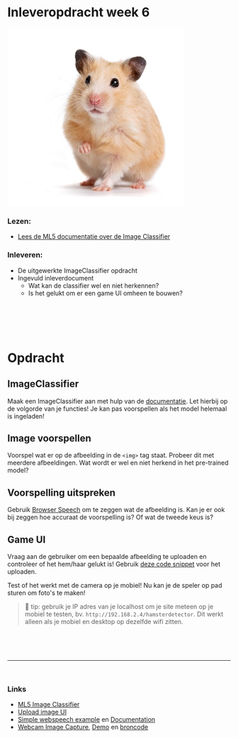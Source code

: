
# Inleveropdracht week 6

<img src="./inleveropdracht/images/hamster.jpg" width="400">

### Lezen:

 - [Lees de ML5 documentatie over de Image Classifier](https://learn.ml5js.org/#/reference/image-classifier)

### Inleveren:

- De uitgewerkte ImageClassifier opdracht
- Ingevuld inleverdocument
   - Wat kan de classifier wel en niet herkennen?
   - Is het gelukt om er een game UI omheen te bouwen?


<br>
<br>
<br>
<br>

# Opdracht

## ImageClassifier

Maak een ImageClassifier aan met hulp van de [documentatie]((https://learn.ml5js.org/#/reference/image-classifier)). Let hierbij op de volgorde van je functies! Je kan pas voorspellen als het model helemaal is ingeladen!

## Image voorspellen

Voorspel wat er op de afbeelding in de `<img>` tag staat. Probeer dit met meerdere afbeeldingen. Wat wordt er wel en niet herkend in het pre-trained model?

## Voorspelling uitspreken

Gebruik [Browser Speech](https://github.com/HR-CMGT/PRG08-2020-2021/blob/main/snippets/speech.md) om te zeggen wat de afbeelding is. Kan je er ook bij zeggen hoe accuraat de voorspelling is? Of wat de tweede keus is?

## Game UI

Vraag aan de gebruiker om een bepaalde afbeelding te uploaden en controleer of het hem/haar gelukt is! Gebruik [deze code snippet](https://github.com/HR-CMGT/PRG08-2020-2021/blob/main/snippets/uploadimage.md) voor het uploaden.

Test of het werkt met de camera op je mobiel! Nu kan je de speler op pad sturen om foto's te maken!

> 🤯 tip: gebruik je IP adres van je localhost om je site meteen op je mobiel te testen, bv. `http://192.168.2.4/hamsterdetector`. Dit werkt alleen als je mobiel en desktop op dezelfde wifi zitten.

<br>
<br>
<br>

---

<br>


### Links

- [ML5 Image Classifier](https://learn.ml5js.org/#/reference/image-classifier)
- [Upload image UI](https://github.com/HR-CMGT/PRG08-2020-2021/blob/main/snippets/uploadimage.md)
- [Simple webspeech example](https://github.com/HR-CMGT/PRG08-2020-2021/blob/main/snippets/speech.md) en [Documentation](https://developer.mozilla.org/en-US/docs/Web/API/SpeechSynthesis)
- [Webcam Image Capture](https://developer.mozilla.org/en-US/docs/Web/API/ImageCapture), [Demo](https://simpl.info/imagecapture/) en [broncode](https://github.com/samdutton/simpl/tree/gh-pages/imagecapture)

